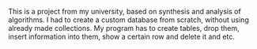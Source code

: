 This is a project from my university, based on synthesis and analysis of algorithms. I had to create a custom database from scratch, without using already made collections. My program has to create tables, drop them, insert information into them, show a certain row and delete it and etc. 
